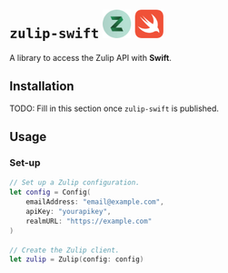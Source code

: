 # `zulip-swift` <img alt="Swift logo" src="assets/zulip-logo.png" height=50 /> <img alt="Swift logo" src="assets/swift-logo.png" height=50 />

A library to access the Zulip API with **Swift**.

## Installation

TODO: Fill in this section once `zulip-swift` is published.

## Usage

### Set-up

```swift
// Set up a Zulip configuration.
let config = Config(
    emailAddress: "email@example.com",
    apiKey: "yourapikey",
    realmURL: "https://example.com"
)

// Create the Zulip client.
let zulip = Zulip(config: config)
```
